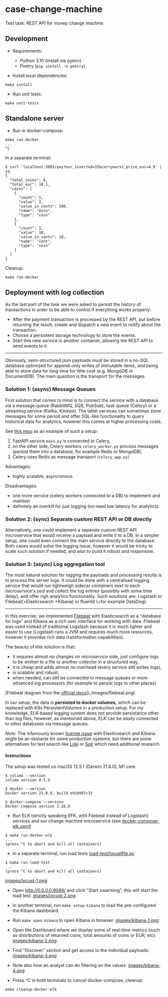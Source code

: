# case-change-machine
Test task: REST API for money change machine


## Development
- Requirements:
    - Python 3.10 (install via pyenv)
    - Poetry (`pip install -U poetry`)

- Install local dependencies:
```
make install
```

- Run unit tests:
```
make unit-tests
```

## Standalone server
- Run in docker-compose:
```
make run-docker
...
^C
```

In a separate terminal:
```
$ curl 'localhost:3003/pay?eur_inserted=15&currywurst_price_eur=4.9' | jq
{
  "total_coins": 6,
  "total_eur": 10.1,
  "coins": [
    {
      "count": 5,
      "value": 2,
      "value_in_cents": 200,
      "name": "euro",
      "type": "coin"
    },
    {
      "count": 1,
      "value": 10,
      "value_in_cents": 10,
      "name": "cent",
      "type": "coin"
    }
  ]
}
```

Cleanup:
```
make run-docker
```

## Deployment with log collection
As the last part of the task we were asked to persist the history of transactions in order to be able to control if everything works properly:
- After the payment transaction is processed by the REST API, but before returning the result, create and dispatch a new event to notify about the
transaction.
- Choose a persistent storage technology to store the events.
- Start this new service in another container, allowing the REST API to send events to it.


---
Obviously, semi-structured json payloads must be stored in a no-SQL database optimized for append-only writes of immutable items, and being able to store data for long time for little cost (e.g. MongoDB or DocumentDB).
The main question is the transport for the messages.


### Solution 1: (async) Message Queues
First solution that comes to mind is to connect the service with a database via a message queue (RabbitMQ, SQS, PubSub), task queue (Celery) or a streaming service (Kafka, Kinesis).
The latter services can sometimes store messages for some period and offer SQL-like functionality to query historical data for analytics, however this comes at higher processing costs.

See [this repo](https://github.com/Fidget-Spinner/fastapi-celery-redis/) as an example of such a setup:
1. FastAPI service `main.py` is connected to Celery,
2. on the other side, Celery workers `celery_worker.py` process messages (persist them into a database, for example Redis or MongoDB),
3. Celery uses Redis as message transport (`celery_app.py`)

Advantages:
- highly scalable, asyncronous

Disadvantages:
- one more service (celery workers connected to a DB) to implement and maintain
- definitely an overkill for just logging (no need low latency for analytics)


### Solution 2: (sync) Separate custom REST API or DB directly
Alternatively, one could implement a separate custom REST API microservice that would receive a payload and write it to a DB.
In a simpler setup, one could even connect the main service directly to the database. Both cases would solve the logging issue, however it would be tricky to scale such solution if needed, and also to build it robust and responsive.


### Solution 3: (async) Log aggregation tool
The most natural solution for logging the payloads and processing results is to process the server logs.
It could be done with a centralised logging service that would run lightweigh sidecar containers next to each microservice's pod and collect the log entries (possibly with some time delay), and offer righ analytics functionality. Such solutions are: Logstash or Filebeat(+Elasticsearch +Kibana) or fluentd (+for example DataDog).

---

In this exercise, we implemented [Filebeat](https://www.elastic.co/beats/filebeat) with Elasticsearch as a "database for logs" and Kibana as a rich user interface for working with data. Filebeat was used instead of traditional Logstash because it is much lighter and easier to use (Logstash runs a JVM and requires much more resources, however it provides rich data transformation capabilities).

The beauty of this solution is that:
- it requires almost no changes on microservice side, just configure logs to be written to a file or another collector in a structured way,
- it is cheap and adds almost no overhead (every service still writes logs),
- is scalable and robust,
- when needed, can still be connected to message queues or more advanced log processors (for example to persist logs to other places)

[Filebeat diagram from the [official docs](https://www.elastic.co/guide/en/beats/filebeat/current/filebeat-overview.html)](./images/filebeat.png)

In our setup, the data is **persisted to docker volumes**, which can be replaced with K8s PersistentVolumes in a production setup.
For my knowledge, ELK-based logging system does not provide persistance other than log files, however, as mentioned above, ELK can be easily connected to other databases via message queues.

*Note*: The infamously known [license issue](https://www.elastic.co/pricing/faq/licensing) with Elasticsearch and Kibana might be an obstacle for some production systems, but there are some alternatives for text search like [Loki](https://alexandre-vazquez.com/loki-vs-elk/) or [Solr](https://logz.io/blog/solr-vs-elasticsearch/) which need additional research.


#### Instructions
The setup was tested on macOS 12.5.1 (Darwin 21.6.0), M1 core.
```
$ colima --version
colima version 0.5.5

$ docker --version
Docker version 23.0.0, build e92dd87c32

$ docker-compose --version
Docker Compose version 2.16.0
```

- Run ELK (strictly speaking EFK, with Filebeat instead of Logstash) services and our change machine microservice (see [docker-compose-elk.yaml](docker-compose-elk.yaml))
```
$ make run-docker-elk
...
(press ^C to abort and kill all containers)
```

- In a separate terminal, run load tests [load-test/locustfile.py](load-test/locustfile.py)
```
$ make run-load-test
...
(press ^C to abort and kill all containers)
```
[images/locust-1.png](images/locust1.png)

- Open http://0.0.0.0:8089/ and click "Start swarming", this will start the load test:
[images/locust-2.png](images/locust2.png)

- In another terminal, run `make setup-kibana` to load the pre-configured the Kibana dashboard.

- Run `make open-kibana` to open Kibana in browser:
[images/kibana-1.png](images/kibana-1.png)

- Open the Dashboard where we display some of real-time metrics (such as distributions of returned coins, total amounts of coins or EUR, etc):
[images/kibana-2.png](images/kibana-2.png)

- Find "Discover" section and get access to the individual payloads:
[images/kibana-3.png](images/kibana-3.png)

- Note also how an analyst can do filtering on the values:
 [images/kibana-4.png](images/kibana-4.png)


- Press ^C in both terminals to cancel docker-compose, cleanup:
```
make cleanup-docker-elk
```
